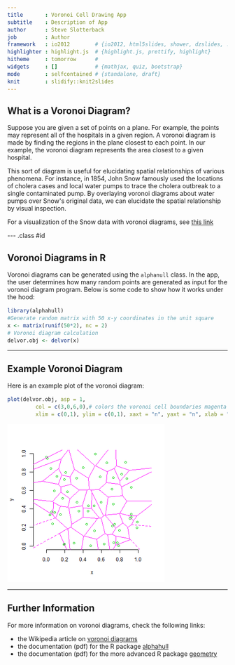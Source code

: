 ```yaml
---
title       : Voronoi Cell Drawing App
subtitle    : Description of App
author      : Steve Slotterback
job         : Author
framework   : io2012        # {io2012, html5slides, shower, dzslides, ...}
highlighter : highlight.js  # {highlight.js, prettify, highlight}
hitheme     : tomorrow      # 
widgets     : []            # {mathjax, quiz, bootstrap}
mode        : selfcontained # {standalone, draft}
knit        : slidify::knit2slides
---
```


## What is a Voronoi Diagram?

Suppose you are given a set of points on a plane. For example, the points may represent all of the hospitals in a given region. A voronoi diagram is made by finding the regions in the plane closest to each point. In our example, the voronoi diagram represents the area closest to a given hospital.

This sort of diagram is useful for elucidating spatial relationships of various phenomena.  For instance, in 1854, John Snow famously used the locations of cholera cases and local water pumps to trace the cholera outbreak to a single contaminated pump. By overlaying voronoi diagrams about water pumps over Snow's original data, we can elucidate the spatial relationship by visual inspection.

For a visualization of the Snow data with voronoi diagrams, see [this link](http://qgissextante.blogspot.com/2012/10/analyzing-john-snows-cholera-dataset.html)



--- .class #id 

## Voronoi Diagrams in R

Voronoi diagrams can be generated using the `alphanull` class.  In the app, the user determines how many random points are generated as input for the voronoi diagram program. Below is some code to show how it works under the hood:


```r
library(alphahull)
#Generate random matrix with 50 x-y coordinates in the unit square
x <- matrix(runif(50*2), nc = 2)
# Voronoi diagram calculation
delvor.obj <- delvor(x)
```

---

## Example Voronoi Diagram

Here is an example plot of the voronoi diagram:



```r
plot(delvor.obj, asp = 1,
         col = c(3,0,6,0),# colors the voronoi cell boundaries magenta and the points green
         xlim = c(0,1), ylim = c(0,1), xaxt = "n", yaxt = "n", xlab = "x", ylab = "y")
```

![plot of chunk unnamed-chunk-3](assets/fig/unnamed-chunk-3.png) 

---

## Further Information

For more information on voronoi diagrams, check the following links:
* the Wikipedia article on [voronoi diagrams](http://en.wikipedia.org/wiki/Voronoi_diagram)
* the documentation (pdf) for the R package [alphahull](http://cran.r-project.org/web/packages/alphahull/alphahull.pdf)
* the documentation (pdf) for the more advanced R package [geometry](http://cran.r-project.org/web/packages/geometry/geometry.pdf)
